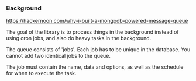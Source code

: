 ### Background

https://hackernoon.com/why-i-built-a-mongodb-powered-message-queue

The goal of the library is to process things in the background instead of using cron jobs, and also do heavy tasks in the background.

The queue consists of 'jobs'. Each job has to be unique in the database. You cannot add two identical jobs to the queue.

The job must contain the name, data and options, as well as the schedule for when to execute the task.
